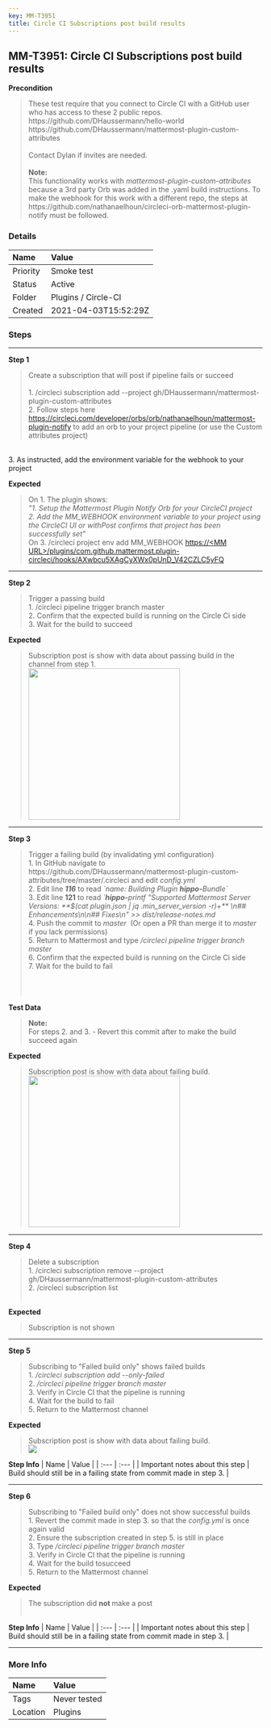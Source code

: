 ```yaml
---
key: MM-T3951
title: Circle CI Subscriptions post build results
---
```


## MM-T3951: Circle CI Subscriptions post build results

**Precondition**

> <article>These test require that you connect to Circle CI with a GitHub user who has access to these 2 public repos.<br>https://github.com/DHaussermann/hello-world<br>https://github.com/DHaussermann/mattermost-plugin-custom-attributes<br><br>Contact Dylan if invites are needed.<br><br><strong>Note:</strong><br>This functionality works with <em>mattermost-plugin-custom-attributes</em> because a 3rd party Orb was added in the .yaml build instructions. To make the webhook for this work with a different repo, the steps at https://github.com/nathanaelhoun/circleci-orb-mattermost-plugin-notify must be followed. &nbsp;</article>

### Details

| Name     | Value                |
| :------- | :------------------- |
| Priority | Smoke test           |
| Status   | Active               |
| Folder   | Plugins / Circle-CI  |
| Created  | 2021-04-03T15:52:29Z |

### Steps

<hr/>

**Step 1**

> <article>Create a subscription that will post if pipeline fails or succeed<br><br>1. /circleci subscription add --project gh/DHaussermann/mattermost-plugin-custom-attributes <br>2. Follow steps here <a href="https://circleci.com/developer/orbs/orb/nathanaelhoun/mattermost-plugin-notify">https://circleci.com/developer/orbs/orb/nathanaelhoun/mattermost-plugin-notify</a> to add an orb to your project pipeline (or use the Custom attributes project)

<br>3. As instructed, add the environment variable for the webhook to your project </article>

**Expected**

> <article>On 1. The plugin shows:<br><em>"1. Setup the Mattermost Plugin Notify Orb for your CircleCI project <br>2. Add the MM_WEBHOOK environment variable to your project using the CircleCI UI or withPost confirms that project has been successfully set"</em><br>On 3. /circleci project env add MM_WEBHOOK <a href="https://dkh-5-33-release.test.mattermost.cloud/plugins/com.github.mattermost.plugin-circleci/hooks/AXwbcu5XAgCyXWx0pUnD_V42CZLC5yFQ">https://&lt;MM URL&gt;/plugins/com.github.mattermost.plugin-circleci/hooks/AXwbcu5XAgCyXWx0pUnD_V42CZLC5yFQ</a></article>

<hr/>

**Step 2**

> <article>Trigger a passing build<br>1. /circleci pipeline trigger branch master<br>2. Confirm that the expected build is running on the Circle Ci side<br>3. Wait for the build to succeed&nbsp;</article>

**Expected**

> <article>Subscription post is show with data about passing build in the channel from step 1.<br><img src="https://smartbear-tm4j-prod-us-west-2-attachment-rich-text.s3.us-west-2.amazonaws.com/embedded-f3277290f945470c4add5d21ef3dc7ca7b74388fc7152bfb6b99ae58c66a95a8-1617466205706-1617466205706.png" style="width: 300px;" class="fr-fic fr-fil fr-dib"></article>

<hr/>

**Step 3**

> <article>Trigger a failing build (by invalidating yml configuration)<br>1. In GitHub navigate to https://github.com/DHaussermann/mattermost-plugin-custom-attributes/tree/master/.circleci and edit <em>config.yml</em><br>2. Edit line <em><strong>116</strong></em> to read <em>`name: Building Plugin <strong>hippo-</strong>Bundle`&nbsp;</em><br>3. Edit line <strong>121</strong> to read <em>`<strong>hippo-</strong>printf "Supported Mattermost Server Versions: **$(cat plugin.json | jq .min_server_version -r)+** \n## Enhancements\n\n## Fixes\n" &gt;&gt; dist/release-notes.md</em><br>4. Push the commit to <em>master</em>&nbsp; (Or open a PR than merge it to <em>master</em> if you lack permissions)<br>5. Return to Mattermost and type <em>/circleci pipeline trigger branch master</em><br>6. Confirm that the expected build is running on the Circle Ci side<br>7. Wait for the build to fail<br><br><br><br></article>

**Test Data**

> <article><strong>Note:&nbsp;</strong><br>For steps 2. and 3. - Revert this commit after to make the build succeed again</article>

**Expected**

> <article>Subscription post is show with data about failing build.<br><img src="https://smartbear-tm4j-prod-us-west-2-attachment-rich-text.s3.us-west-2.amazonaws.com/embedded-f3277290f945470c4add5d21ef3dc7ca7b74388fc7152bfb6b99ae58c66a95a8-1617466892719-1617466892719.png" style="width: 300px;" class="fr-fic fr-fil fr-dib"></article>

<hr/>

**Step 4**

> <article>Delete a subscription<br>1. /circleci subscription remove --project gh/DHaussermann/mattermost-plugin-custom-attributes<br>2. /circleci subscription list<br><br></article>

**Expected**

> <article>Subscription is not shown</article>

<hr/>

**Step 5**

> <article>Subscribing to "Failed build only" shows failed builds<br>1. <em>/circleci subscription add --only-failed</em><br>2. <em>/circleci pipeline trigger branch master</em><br>3. Verify in Circle CI that the pipeline is running<br>4. Wait for the build to fail<br>5. Return to the Mattermost channel</article>

**Expected**

> <article>Subscription post is show with data about failing build.<br><img src="https://smartbear-tm4j-prod-us-west-2-attachment-rich-text.s3.us-west-2.amazonaws.com/embedded-f3277290f945470c4add5d21ef3dc7ca7b74388fc7152bfb6b99ae58c66a95a8-1617466892719-1617466892719.png" class="fr-fic fr-dii"><br></article>

**Step Info**
| Name | Value |
| :--- | :--- |
| Important notes about this step | Build should still be in a failing state from commit made in step 3. |

<hr/>

**Step 6**

> <article>Subscribing to "Failed build only" does not show successful builds<br>1. Revert the commit made in step 3. so that the <em>config.yml</em> is once again valid<br>2. Ensure the subscription created in step 5. is still in place<br>3. Type <em>/circleci pipeline trigger branch master</em><br>3. Verify in Circle CI that the pipeline is running<br>4. Wait for the build tosucceed<br>5. Return to the Mattermost channel</article>

**Expected**

> <article>The subscription did <strong>not </strong>make a post<br><br></article>

**Step Info**
| Name | Value |
| :--- | :--- |
| Important notes about this step | Build should still be in a failing state from commit made in step 3. |

<hr/>

### More Info

| Name     | Value        |
| :------- | :----------- |
| Tags     | Never tested |
| Location | Plugins      |
